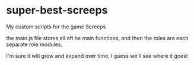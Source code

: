 # super-best-screeps

 My custom scripts for the game Screeps

the main.js file stores all oft he main functions, and then the roles are each separate role modules.

I'm sure it will grow and expand over time, I guess we'll see where it goes!